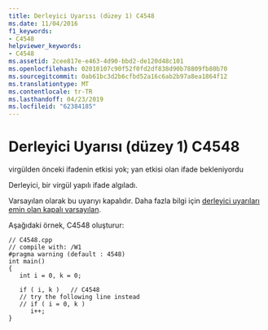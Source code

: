 ```yaml
---
title: Derleyici Uyarısı (düzey 1) C4548
ms.date: 11/04/2016
f1_keywords:
- C4548
helpviewer_keywords:
- C4548
ms.assetid: 2cee817e-e463-4d90-bbd2-de120d48c101
ms.openlocfilehash: 02010107c90f52f0fd2df838d90b78809fb80b70
ms.sourcegitcommit: 0ab61bc3d2b6cfbd52a16c6ab2b97a8ea1864f12
ms.translationtype: MT
ms.contentlocale: tr-TR
ms.lasthandoff: 04/23/2019
ms.locfileid: "62384185"
---
```

# <a name="compiler-warning-level-1-c4548"></a>Derleyici Uyarısı (düzey 1) C4548

virgülden önceki ifadenin etkisi yok; yan etkisi olan ifade bekleniyordu

Derleyici, bir virgül yapılı ifade algıladı.

Varsayılan olarak bu uyarıyı kapalıdır. Daha fazla bilgi için [derleyici uyarıları emin olan kapalı varsayılan](../../preprocessor/compiler-warnings-that-are-off-by-default.md).

Aşağıdaki örnek, C4548 oluşturur:

```
// C4548.cpp
// compile with: /W1
#pragma warning (default : 4548)
int main()
{
   int i = 0, k = 0;

   if ( i, k )   // C4548
   // try the following line instead
   // if ( i = 0, k )
      i++;
}
```